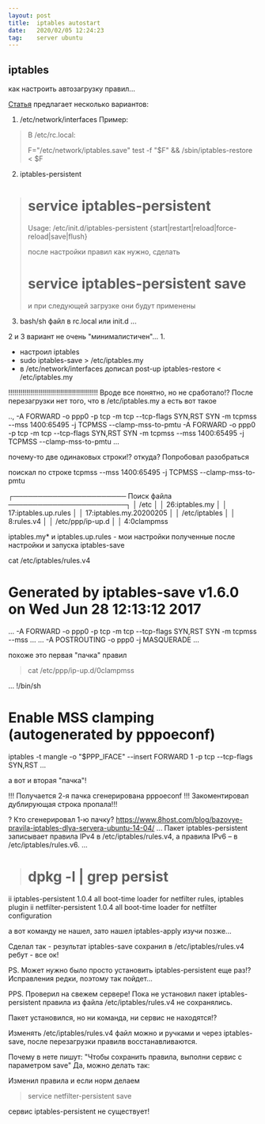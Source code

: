 ```yaml
---
layout: post
title:  iptables autostart
date:   2020/02/05 12:24:23
tag:    server ubuntu
---
```



## iptables
как настроить автозагрузку правил...

[Статья](https://qna.habr.com/q/34551)
предлагает несколько вариантов:
1. /etc/network/interfaces
Пример:
>В /etc/rc.local:
>
>F="/etc/network/iptables.save"
>test -f "$F" && /sbin/iptables-restore < $F

2. iptables-persistent

># service iptables-persistent
>Usage: /etc/init.d/iptables-persistent {start|restart|reload|force-reload|save|flush}
>
>после настройки правил как нужно, сделать 
># service iptables-persistent save 
>и при следующей загрузке они будут применены

3. bash/sh файл в rc.local или init.d
...

2 и 3 вариант не очень "минималистичен"...
1. 
- настроил iptables
- sudo iptables-save > /etc/iptables.my
- в /etc/network/interfaces дописал
post-up iptables-restore < /etc/iptables.my

!!!!!!!!!!!!!!!!!!!!!!!!!!!!!!!!!!!!!!!!!!!!!
Вроде все понятно, но не сработало!?
После перезагрузки нет того, что в /etc/iptables.my
а есть вот такое

  ..,
  -A FORWARD -o ppp0 -p tcp -m tcp --tcp-flags SYN,RST SYN -m tcpmss --mss 1400:65495 -j TCPMSS --clamp-mss-to-pmtu
  -A FORWARD -o ppp0 -p tcp -m tcp --tcp-flags SYN,RST SYN -m tcpmss --mss 1400:65495 -j TCPMSS --clamp-mss-to-pmtu
  ...

почему-то две одинаковых строки!?
откуда? Попробовал разобраться

поискал по строке
tcpmss --mss 1400:65495 -j TCPMSS --clamp-mss-to-pmtu

  ┌─────────────────────── Поиск файла ────────────────────────┐
  │ /etc                                                       │
  │     26:iptables.my                                         │
  │     17:iptables.up.rules                                   │
  │     17:iptables.my.20200205                                │
  │ /etc/iptables                                              │
  │     8:rules.v4                                             │
  │ /etc/ppp/ip-up.d                                           │
  │     4:0clampmss       

iptables.my* и iptables.up.rules - мои настройки полученные
после настройки и запуска iptables-save

cat /etc/iptables/rules.v4

  # Generated by iptables-save v1.6.0 on Wed Jun 28 12:13:12 2017
  ...
  -A FORWARD -o ppp0 -p tcp -m tcp --tcp-flags SYN,RST SYN -m tcpmss --mss ...
  ...
  -A POSTROUTING -o ppp0 -j MASQUERADE
  ...

похоже это первая "пачка" правил

> cat /etc/ppp/ip-up.d/0clampmss

  ...
  !/bin/sh
  # Enable MSS clamping (autogenerated by pppoeconf)
  
  iptables -t mangle -o "$PPP_IFACE" --insert FORWARD 1 -p tcp --tcp-flags SYN,RST
  ...

а вот и вторая "пачка"!

!!! Получается 2-я пачка сгенерирована pppoeconf !!!
Закоментировал дублирующая строка пропала!!!

? Кто сгенерировал 1-ю пачку?
https://www.8host.com/blog/bazovye-pravila-iptables-dlya-servera-ubuntu-14-04/
...
Пакет iptables-persistent записывает правила IPv4 в /etc/iptables/rules.v4, а правила IPv6 – в /etc/iptables/rules.v6.
...

> # dpkg -l | grep persist

  ii  iptables-persistent                 1.0.4                                      all          boot-time loader for netfilter rules, iptables plugin
  ii  netfilter-persistent                1.0.4                                      all          boot-time loader for netfilter configuration
  

а вот команду не нашел, зато нашел
iptables-apply
изучи позже...

Сделал так - результат iptables-save сохранил в 
/etc/iptables/rules.v4
ребут - все ок!

PS. Может нужно было просто установить iptables-persistent еще раз!?
Исправления редки, поэтому так пойдет...

PPS. Проверил на свежем сервере!
Пока не установил пакет iptables-persistent правила 
из файла /etc/iptables/rules.v4 не сохранялись.

Пакет установился, но ни команда, ни сервис не находятся!?

Изменять /etc/iptables/rules.v4 файл можно и ручками и через
iptables-save, после перезагрузки правилв восстанавливаются.

Почему в нете пишут: "Чтобы сохранить правила, выполни сервис с параметром save"
Да, можно делать так:

Изменил правила и если норм делаем
>service netfilter-persistent save

сервис iptables-persistent не существует!

